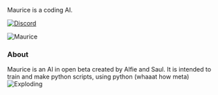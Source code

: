 Maurice is a coding AI.

[![Discord](https://img.shields.io/badge/discord-join%20chat-brightgreen.svg)](https://discord.gg/tCUy235)

![Maurice](https://media.discordapp.net/attachments/458293609188294667/688374887664058373/LogoReal.png?width=388&height=406)

### About
Maurice is an AI in open beta created by Alfie and Saul. It is intended to train and make python scripts, using python (whaaat how meta) ![Exploding](https://emojipedia-us.s3.dualstack.us-west-1.amazonaws.com/thumbs/120/apple/237/shocked-face-with-exploding-head_1f92f.png)
